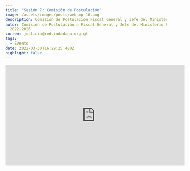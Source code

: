 ```yaml
---
title: "Sesión 7: Comisión de Postulación"
image: /assets/images/posts/web_mp-16.png
description: Comisión de Postulación Fiscal General y Jefe del Ministerio Público
autor: Comisión de Postulación a Fiscal General y Jefe del Ministerio Público
  2022-2026
correo: justicia@redciudadana.org.gt
tags:
  - Evento
date: 2022-03-30T16:29:25.480Z
highlight: false
---
```

<iframe width="560" height="315" src="https://www.youtube.com/embed/QKzyOxc9Zzc" title="YouTube video player" frameborder="0" allow="accelerometer; autoplay; clipboard-write; encrypted-media; gyroscope; picture-in-picture" allowfullscreen></iframe>